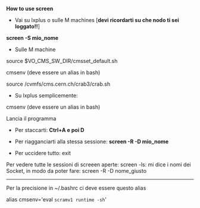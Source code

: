 **How to use screen**

* Vai su lxplus o sulle M machines [**devi ricordarti su che nodo ti sei loggato!!**]

**screen -S mio_nome**

* Sulle M machine

source $VO_CMS_SW_DIR/cmsset_default.sh

cmsenv (deve essere un alias in bash)

source /cvmfs/cms.cern.ch/crab3/crab.sh

* Su lxplus semplicemente:

cmsenv (deve essere un alias in bash)

Lancia il programma

* Per staccarti: **Ctrl+A e poi D**

* Per riagganciarti alla stessa sessione: **screen -R -D mio_nome**

* Per uccidere tutto: exit

Per vedere tutte le sessioni di screeen aperte:
screen -ls: mi dice i nomi dei Socket, in modo da poter fare: screen -R -D nome_giusto

****************************************************************
Per la precisione in ~/.bashrc ci deve essere questo alias

alias cmsenv='eval `scramv1 runtime -sh`'
